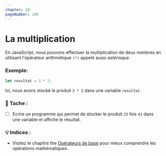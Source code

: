 ```yaml
---
chapter: 20
pageNumber: 108
---
```

# La multiplication

En JavaScript, nous pouvons effectuer la multiplication de deux nombres en utilisant l'opérateur arithmétique `(*)` appelé aussi *astérisque*.&#x20;

### Exemple:

```javascript
let resultat = 3 * 2;
```

Ici, nous avons stocké le produit `3 * 2` dans une variable `resultat`.

### 📝 Tache :

* [ ] Ecrire un programme qui permet de stocker le produit `23` fois `41` dans une variable et affiche le résultat.

### 💡 Indices :

* Visitez le chapitre the [Opérateurs de base](../numbers/operators.md) pour mieux comprendre les opérations mathématiques.
